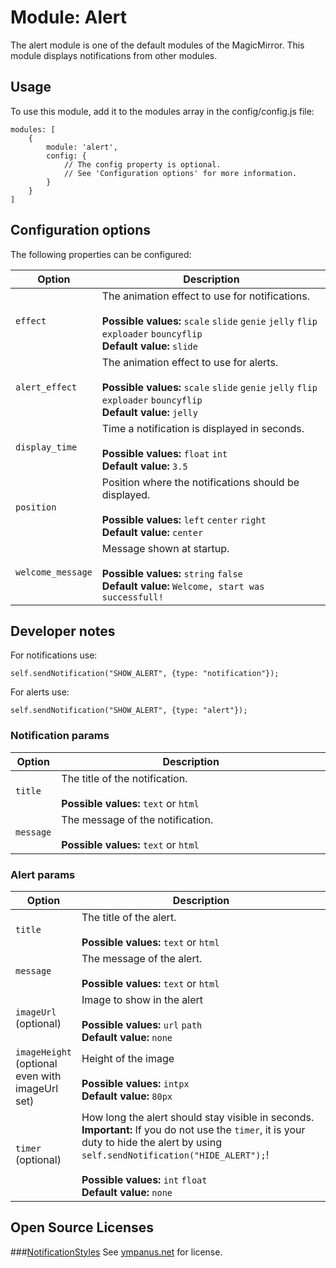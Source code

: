 # Module: Alert
The alert module is one of the default modules of the MagicMirror. This module displays notifications from other modules.

## Usage
To use this module, add it to the modules array in the config/config.js file:

```
modules: [
	{
		module: 'alert',
		config: {
			// The config property is optional.
			// See 'Configuration options' for more information. 
		}
	}
]
```

## Configuration options

The following properties can be configured:


<table width="100%">
	<!-- why, markdown... -->
	<thead>
		<tr>
			<th>Option</th>
			<th width="100%">Description</th>
		</tr>
	<thead>
	<tbody>
		<tr>
			<td><code>effect</code></td>
			<td>The animation effect to use for notifications.<br>
				<br><b>Possible values:</b> <code>scale</code> <code>slide</code> <code>genie</code> <code>jelly</code> <code>flip</code> <code>exploader</code> <code>bouncyflip</code>
				<br><b>Default value:</b> <code>slide</code>
			</td>
		</tr>
		<td><code>alert_effect</code></td>
			<td>The animation effect to use for alerts.<br>
				<br><b>Possible values:</b> <code>scale</code> <code>slide</code> <code>genie</code> <code>jelly</code> <code>flip</code> <code>exploader</code> <code>bouncyflip</code>
				<br><b>Default value:</b> <code>jelly</code>
			</td>
		</tr>
		<tr>
			<td><code>display_time</code></td>
			<td>Time a notification is displayed in seconds.<br>
				<br><b>Possible values:</b> <code>float</code> <code>int</code>
				<br><b>Default value:</b> <code>3.5</code>
			</td>
		</tr>
		<tr>
		<tr>
			<td><code>position</code></td>
			<td>Position where the notifications should be displayed.<br>
				<br><b>Possible values:</b> <code>left</code> <code>center</code> <code>right</code>
				<br><b>Default value:</b> <code>center</code>
			</td>
		</tr>
		<tr>
			<td><code>welcome_message</code></td>
			<td>Message shown at startup.<br>
				<br><b>Possible values:</b> <code>string</code> <code>false</code>
				<br><b>Default value:</b> <code>Welcome, start was successfull!</code>
			</td>
		</tr>
	</tbody>
</table>


## Developer notes
For notifications use:

```
self.sendNotification("SHOW_ALERT", {type: "notification"}); 
```
For alerts use:

```
self.sendNotification("SHOW_ALERT", {type: "alert"}); 
```

### Notification params
<table width="100%">
	<!-- why, markdown... -->
	<thead>
		<tr>
			<th>Option</th>
			<th width="100%">Description</th>
		</tr>
	<thead>
	<tbody>
		<tr>
			<td><code>title</code></td>
			<td>The title of the notification.<br>
				<br><b>Possible values:</b> <code>text</code> or <code>html</code>
			</td>
		</tr>
		<tr>
			<td><code>message</code></td>
			<td>The message of the notification.<br>
				<br><b>Possible values:</b> <code>text</code> or <code>html</code>
			</td>
		</tr>
	</tbody>
</table>

### Alert params
<table width="100%">
	<!-- why, markdown... -->
	<thead>
		<tr>
			<th>Option</th>
			<th width="100%">Description</th>
		</tr>
	<thead>
	<tbody>
		<tr>
			<td><code>title</code></td>
			<td>The title of the alert.<br>
				<br><b>Possible values:</b> <code>text</code> or <code>html</code>
			</td>
		</tr>
		<tr>
			<td><code>message</code></td>
			<td>The message of the alert.<br>
				<br><b>Possible values:</b> <code>text</code> or <code>html</code>
			</td>
		</tr>
		<tr>
			<td><code>imageUrl</code> (optional)</td>
			<td>Image to show in the alert<br>
				<br><b>Possible values:</b> <code>url</code> <code>path</code>
				<br><b>Default value:</b> <code>none</code>
			</td>
		</tr>
		<tr>
			<td><code>imageHeight</code> (optional even with imageUrl set)</td>
			<td>Height of the image<br>
				<br><b>Possible values:</b> <code>intpx</code>
				<br><b>Default value:</b> <code>80px</code>
			</td>
		</tr>
		<tr>
			<td><code>timer</code> (optional)</td>
			<td>How long the alert should stay visible in seconds.
			<br><b>Important:</b> If you do not use the <code>timer</code>, it is your duty to hide the alert by using <code>self.sendNotification("HIDE_ALERT");</code>!<br>
				<br><b>Possible values:</b> <code>int</code> <code>float</code>
				<br><b>Default value:</b> <code>none</code>
			</td>
		</tr>
	</tbody>
</table>

## Open Source Licenses
###[NotificationStyles](https://github.com/codrops/NotificationStyles)
See [ympanus.net](http://tympanus.net/codrops/licensing/) for license.